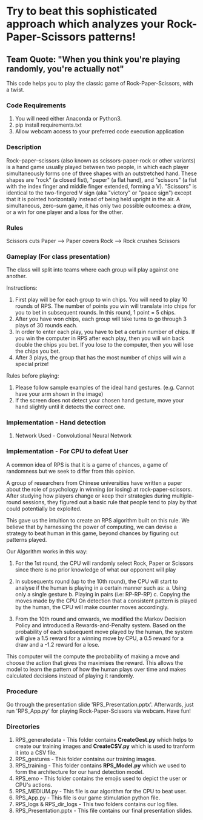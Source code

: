 # Try to beat this sophisticated approach which analyzes your Rock-Paper-Scissors patterns!
## Team Quote: "When you think you're playing randomly, you're actually not"
This code helps you to play the classic game of Rock-Paper-Scissors, with a twist.


### Code Requirements
1. You will need either Anaconda or Python3.
2. pip install requirements.txt
3. Allow webcam access to your preferred code execution application


### Description
Rock–paper–scissors (also known as scissors-paper-rock or other variants) is a hand game usually played between two people, in which each player simultaneously forms one of three shapes with an outstretched hand. These shapes are "rock" (a closed fist), "paper" (a flat hand), and "scissors" (a fist with the index finger and middle finger extended, forming a V). "Scissors" is identical to the two-fingered V sign (aka "victory" or "peace sign") except that it is pointed horizontally instead of being held upright in the air. A simultaneous, zero-sum game, it has only two possible outcomes: a draw, or a win for one player and a loss for the other.


### Rules
Scissors cuts Paper --> Paper covers Rock --> Rock crushes Scissors 


### Gameplay (For class presentation)
The class will split into teams where each group will play against one another.

Instructions:
1. First play will be for each group to win chips. You will need to play 10 rounds of RPS. The number of points you win will translate into chips for you to bet in subsequent rounds. In this round, 1 point = 5 chips.
2. After you have won chips, each group will take turns to go through 3 plays of 30 rounds each. 
3. In order to enter each play, you have to bet a certain number of chips. If you win the computer in RPS after each play, then you will win back double the chips you bet. If you lose to the computer, then you will lose the chips you bet. 
4. After 3 plays, the group that has the most number of chips will win a special prize! 

Rules before playing:
1. Please follow sample examples of the ideal hand gestures. (e.g. Cannot have your arm shown in the image)
2. If the screen does not detect your chosen hand gesture, move your hand slightly until it detects the correct one.


### Implementation - Hand detection
1) Network Used - Convolutional Neural Network


### Implementation - For CPU to defeat User
A common idea of RPS is that it is a game of chances, a game of randomness but we seek to differ from this opinion.

A group of researchers from Chinese universities have written a paper about the role of psychology in winning (or losing) at rock-paper-scissors. After studying how players change or keep their strategies during multiple-round sessions, they figured out a basic rule that people tend to play by that could potentially be exploited.

This gave us the intuition to create an RPS algorithm built on this rule. We believe that by harnessing the power of computing, we can devise a strategy to beat human in this game, beyond chances by figuring out patterns played.

Our Algorithm works in this way:
1. For the 1st round, the CPU will randomly select Rock, Paper or Scissors since there is no prior knowledge of what our opponent will play

2. In subsequents round (up to the 10th round), the CPU will start to analyse if the human is playing in a certain manner such as:
	a. Using only a single gesture
	b. Playing in pairs (i.e: RP-RP-RP)
	c. Copying the moves made by the CPU
On detection that a consistent pattern is played by the human, the CPU will make counter moves accordingly.

3. From the 10th round and onwards, we modified the Markov Decision Policy and introduced a Rewards-and-Penalty system. Based on the probability of each subsequent move played by the human, the system will give a 1.5 reward for a winning move by CPU, a 0.5 reward for a draw and a -1.2 reward for a lose.

This computer will the compute the probability of making a move and choose the action that gives the maximises the reward. This allows the model to learn the pattern of how the human plays over time and makes calculated decisions instead of playing it randomly.


### Procedure
Go through the presentation slide 'RPS_Presentation.pptx'.
Afterwards, just run 'RPS_App.py' for playing Rock-Paper-Scissors via webcam. Have fun!


### Directories
1. RPS_generatedata - This folder contains <b>CreateGest.py</b> which helps to create our training images and <b>CreateCSV.py</b> which is used to tranform it into a CSV file.
2. RPS_gestures - This folder contains our training images.
3. RPS_training - This folder contains <b>RPS_Model.py</b> which we used to form the architecture for our hand detection model.
4. RPS_emo - This folder contains the emojis used to depict the user or CPU's actions.
5. RPS_MEDIUM.py - This file is our algorithm for the CPU to beat user.
6. RPS_App.py - This file is our game stimulation python file.
7. RPS_logs & RPS_dir_logs - This two folders contains our log files.
8. RPS_Presentation.pptx - This file contains our final presentation slides.



